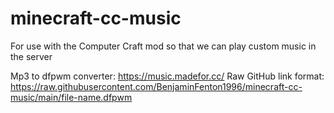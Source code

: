 # minecraft-cc-music
For use with the Computer Craft mod so that we can play custom music in the server

Mp3 to dfpwm converter: https://music.madefor.cc/
Raw GitHub link format: https://raw.githubusercontent.com/BenjaminFenton1996/minecraft-cc-music/main/file-name.dfpwm
